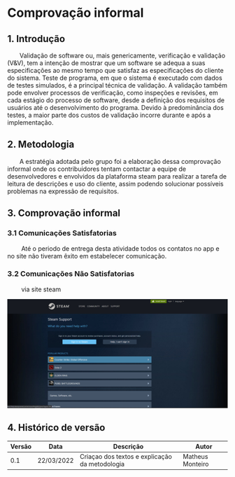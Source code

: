 # Comprovação informal

## 1. Introdução

&emsp;&emsp;Validação de software ou, mais genericamente, verificação e validação (V&V), tem a intenção de mostrar
que um software se adequa a suas especificações ao mesmo tempo que satisfaz as especificações do cliente
do sistema. Teste de programa, em que o sistema é executado com dados de testes simulados, é a principal
técnica de validação. A validação também pode envolver processos de verificação, como inspeções e revisões,
em cada estágio do processo de software, desde a definição dos requisitos de usuários até o desenvolvimento
do programa. Devido à predominância dos testes, a maior parte dos custos de validação incorre durante e após
a implementação.

## 2. Metodologia

&emsp;&emsp;A estratégia adotada pelo grupo foi a elaboração dessa comprovação informal onde os contribuidores tentam contactar a equipe de desenvolvedores e envolvidos da plataforma steam para realizar a  tarefa de leitura de descrições e uso do cliente, assim podendo solucionar possíveis problemas na expressão de requisitos. 

## 3. Comprovação informal

### 3.1 Comunicações Satisfatorias 

&emsp;&emsp; Até o periodo de entrega desta atividade todos os contatos no app e no site não tiveram êxito em estabelecer comunicação. 

### 3.2 Comunicações Não Satisfatorias

&emsp;&emsp; via site steam

![steam](../../assets/comprovacao-informal/contato.png)

## 4. Histórico de versão

| Versão | Data       | Descrição                                           | Autor        |
| ------ | ---------- | --------------------------------------------------- | ------------ |
| 0.1    | 22/03/2022 | Criaçao dos textos e explicação da metodologia | Matheus Monteiro |